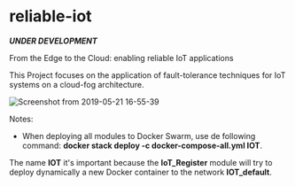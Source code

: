 # reliable-iot

***UNDER DEVELOPMENT***

From the Edge to the Cloud: enabling reliable IoT applications


This Project focuses on the application of fault-tolerance techniques for IoT systems
on a cloud-fog architecture.

![Screenshot from 2019-05-21 16-55-39](https://user-images.githubusercontent.com/16557115/58107001-4fec6680-7be9-11e9-8641-d1d5f5df4c95.png)

Notes:
- When deploying all modules to Docker Swarm, use de following command: **docker stack deploy -c docker-compose-all.yml IOT**.

The name **IOT** it's important because the **IoT_Register** module will try to deploy dynamically a new Docker container to the network **IOT_default**.

